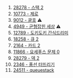 1. <a href="https://www.acmicpc.net/problem/28278" target="_blank">28278 - 스택 2</a>
2. <a href="https://www.acmicpc.net/problem/10773" target="_blank">10773 - 제로</a>
3. <a href="https://www.acmicpc.net/problem/9012" target="_blank">9012 - 괄호</a> ⚠️
4. <a href="https://www.acmicpc.net/problem/4949" target="_blank">4949 - 균형잡힌 세상</a> ⚠️
5. <a href="" target="_blank">12789 - 도키도키 간식드리미</a>
6. <a href="" target="_blank">18258 - 큐 2</a>
7. <a href="" target="_blank">2164 - 카드 2</a>
8. <a href="" target="_blank">11866 - 요세푸스 문제 0</a>
9. <a href="" target="_blank">28279 - 덱 2</a>
10. <a href="" target="_blank">2346 - 풍선 터뜨리기</a>
11. <a href="" target="_blank">24511 - queuestack</a>
